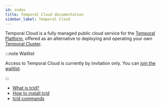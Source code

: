 ```yaml
---
id: index
title: Temporal Cloud documentation
sidebar_label: Temporal Cloud
---
```


Temporal Cloud is a fully managed public cloud service for the [Temporal Platform](/concepts/what-is-the-temporal-platform/), offered as an alternative to deploying and operating your own [Temporal Cluster](/concepts/what-is-a-temporal-cluster/).

:::note Waitlist

Access to Temporal Cloud is currently by invitation only.
You can [join the waitlist](https://us17.list-manage.com/survey?u=2334a0f23e55fd1840613755d&id=f1895b6f4a).

:::


- [What is tcld?](/cloud/tcld)
- [How to install tcld](/cloud/tcld/how-to-install-tcld)
- [tcld commands](/cloud/tcld/#tcld-commands)
